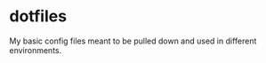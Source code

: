dotfiles
========

My basic config files meant to be pulled down and used in different environments.
